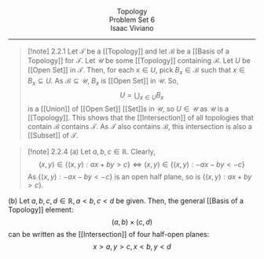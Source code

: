<p align=center>
Topology <br>
Problem Set 6 <br>
Isaac Viviano
</p>

---

>[!note] 2.2.1
Let $\mathcal{T}$ be a [[Topology]] and let $\mathcal{B}$ be a [[Basis of a Topology]] for $\mathcal{T}$. Let $\mathcal{U}$ be some [[Topology]] containing $\mathcal{B}$. Let $U$ be [[Open Set]] in $\mathcal{T}$. Then, for each $x\in U$, pick $B_{x}\in \mathcal{B}$ such that $x\in B_{x}\subseteq U$. As $\mathcal{B}\subseteq \mathcal{U}$, $B_{x}$ is [[Open Set]] in $\mathcal{U}$. So, $$U=\bigcup_{x\in U}B_{x}$$is a [[Union]] of [[Open Set]] [[Set]]s in $\mathcal{U}$, so $U\in \mathcal{U}$ as $\mathcal{U}$ is a [[Topology]]. This shows that the [[Intersection]] of all topologies that contain $\mathcal{B}$ contains $\mathcal{T}$. As $\mathcal{T}$ also contains $\mathcal{B}$, this intersection is also a [[Subset]] of $\mathcal{T}$. 

>[!note] 2.2.4
(a) Let $a,b,c\in \mathbb{R}$. Clearly, $$(x,y)\in\{(x,y):ax+by>c\}\iff(x,y)\in\{(x,y):-ax-by<-c\}$$As $\{(x,y):-ax-by<-c\}$ is an open half plane, so is $\{(x,y):ax+by>c\}$.
>
(b) Let $a,b,c,d\in \mathbb{R},a<b,c<d$ be given. Then, the general [[Basis of a Topology]] element: $$(a,b)\times(c,d)$$can be written as the [[Intersection]] of four half-open planes: $$x>a,y>c,x<b,y<d$$

